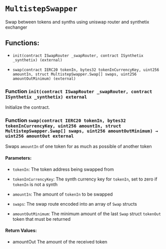 # `MultistepSwapper`

Swap between tokens and synths using uniswap router and synthetix exchanger

## Functions:

- `init(contract ISwapRouter _swapRouter, contract ISynthetix _synthetix) (external)`

- `swap(contract IERC20 tokenIn, bytes32 tokenInCurrencyKey, uint256 amountIn, struct MultistepSwapper.Swap[] swaps, uint256 amountOutMinimum) (external)`

### Function `init(contract ISwapRouter _swapRouter, contract ISynthetix _synthetix) external`

Initialize the contract.

### Function `swap(contract IERC20 tokenIn, bytes32 tokenInCurrencyKey, uint256 amountIn, struct MultistepSwapper.Swap[] swaps, uint256 amountOutMinimum) → uint256 amountOut external`

Swaps `amountIn` of one token for as much as possible of another token

#### Parameters:

- `tokenIn`: The token address being swapped from

- `tokenInCurrencyKey`: The synth currency key for `tokenIn`, set to zero if `tokenIn` is not a synth

- `amountIn`: The amount of `tokenIn` to be swapped

- `swaps`: The swap route encoded into an array of `Swap` structs

- `amountOutMinimum`: The minimum amount of the last `Swap` struct `tokenOut` token that must be returned

#### Return Values:

- amountOut The amount of the received token

